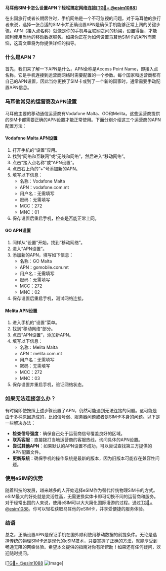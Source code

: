 **马耳他SIM卡怎么设置APN？轻松搞定网络连接[[TG💪+ @esim1088](https://t.me/s/esim1088)]**

在出国旅行或者长期居住时，手机网络是一个不可忽视的问题。对于马耳他的旅行者来说，选择一张合适的SIM卡并正确设置APN是确保手机能够正常上网的关键步骤。APN（接入点名称）就像是你的手机与互联网之间的桥梁，设置得当，才能顺利使用当地的移动数据服务。如果你正在为如何设置马耳他SIM卡的APN而苦恼，这篇文章将为你提供详细的指导。

### 什么是APN？

首先，我们来了解一下APN是什么。APN全称是Access Point Name，即接入点名称。它是手机连接到运营商网络时需要配置的一个参数。每个国家和运营商都有自己的APN设置，因此当你更换了SIM卡或到了一个新的国家时，通常需要手动配置APN信息。

### 马耳他常见的运营商及APN设置

马耳他主要的移动通信运营商有Vodafone Malta、GO和Melita。这些运营商提供的SIM卡都需要正确的APN设置才能正常使用。下面分别介绍这三个运营商的APN配置方法：

#### Vodafone Malta APN设置

1. 打开手机的“设置”应用。
2. 找到“网络和互联网”或“无线和网络”，然后进入“移动网络”。
3. 点击“接入点名称”或“APN设置”。
4. 点击右上角的“+”号添加新的APN。
5. 填写以下信息：
   - 名称：Vodafone Malta
   - APN：vodafone.com.mt
   - 用户名：无需填写
   - 密码：无需填写
   - MCC：272
   - MNC：01
6. 保存设置后重启手机，检查是否能正常上网。

#### GO APN设置

1. 同样从“设置”开始，找到“移动网络”。
2. 进入“APN设置”。
3. 添加新的APN，填写如下信息：
   - 名称：GO Malta
   - APN：gomobile.com.mt
   - 用户名：无需填写
   - 密码：无需填写
   - MCC：272
   - MNC：02
4. 保存设置后重启手机，测试网络连接。

#### Melita APN设置

1. 进入手机的“设置”菜单。
2. 找到“移动网络”部分。
3. 点击“APN设置”，添加新APN。
4. 填写以下信息：
   - 名称：Melita Malta
   - APN：melita.com.mt
   - 用户名：无需填写
   - 密码：无需填写
   - MCC：272
   - MNC：03
5. 保存设置并重启手机，验证网络状态。

### 如果无法连接怎么办？

有时候即使按照上述步骤设置了APN，仍然可能遇到无法连接的问题。这可能是由于多种原因造成的，比如信号弱、服务器问题或者是SIM卡本身的问题。以下是一些解决办法：

- **检查信号强度**：确保自己处于运营商信号覆盖良好的区域。
- **联系客服**：直接拨打当地运营商的客服热线，询问具体的APN设置。
- **尝试其他APN**：如果默认的APN设置不成功，可以尝试查找第三方提供的APN配置文件。
- **更新系统**：确保手机的操作系统是最新的版本，因为旧版本可能存在兼容性问题。

### 使用eSIM的优势

随着科技的发展，越来越多的人开始选择eSIM作为替代传统物理SIM卡的方式。eSIM最大的好处就是灵活性高，无需更换实体卡即可切换不同的运营商和服务。对于经常出国的人来说，使用eSIM可以大大简化国际漫游的过程。通过[TG💪+ @esim1088](https://t.me/s/esim1088)，你可以轻松获取马耳他的eSIM卡，并享受便捷的服务体验。

### 结语

总之，正确设置APN是保证手机在国外顺利使用移动数据的前提条件。无论是选择传统的物理SIM卡还是现代的eSIM技术，只要掌握了正确的方法，就能享受到畅通无阻的网络体验。希望本文提供的指南对你有所帮助！如果还有任何疑问，欢迎随时提问。

[[TG💪+ @esim1088](https://t.me/s/esim1088) ![Image](https://i.postimg.cc/4NQfJmqS/Snipaste-2025-05-13-00-14-12.png)]